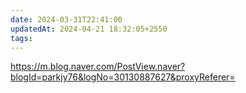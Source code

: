 ```yaml
---
date: 2024-03-31T22:41:00
updatedAt: 2024-04-21 18:32:05+2550
tags: 
---
```

https://m.blog.naver.com/PostView.naver?blogId=parkjy76&logNo=30130887627&proxyReferer=